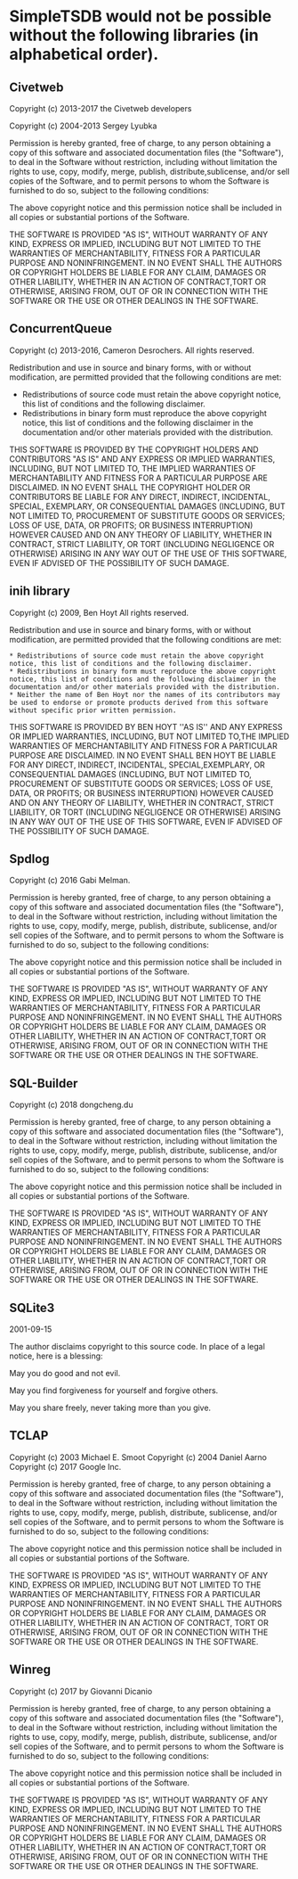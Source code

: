 # SimpleTSDB would not be possible without the following libraries (in alphabetical order).

## Civetweb
Copyright (c) 2013-2017 the Civetweb developers

Copyright (c) 2004-2013 Sergey Lyubka

Permission is hereby granted, free of charge, to any person obtaining a copy of this software and associated documentation files (the "Software"), to deal in the Software without restriction, including without limitation the rights to use, copy, modify, merge, publish, distribute,sublicense, and/or sell copies of the Software, and to permit persons to whom the Software is furnished to do so, subject to the following conditions:

The above copyright notice and this permission notice shall be included in all copies or substantial portions of the Software.

THE SOFTWARE IS PROVIDED "AS IS", WITHOUT WARRANTY OF ANY KIND, EXPRESS OR IMPLIED, INCLUDING BUT NOT LIMITED TO THE WARRANTIES OF MERCHANTABILITY, FITNESS FOR A PARTICULAR PURPOSE AND NONINFRINGEMENT. IN NO EVENT SHALL THE
AUTHORS OR COPYRIGHT HOLDERS BE LIABLE FOR ANY CLAIM, DAMAGES OR OTHER LIABILITY, WHETHER IN AN ACTION OF CONTRACT,TORT OR OTHERWISE, ARISING FROM, OUT OF OR IN CONNECTION WITH THE SOFTWARE OR THE USE OR OTHER DEALINGS IN THE SOFTWARE.

## ConcurrentQueue
Copyright (c) 2013-2016, Cameron Desrochers.
All rights reserved.

Redistribution and use in source and binary forms, with or without modification, are permitted provided that the following conditions are met:

- Redistributions of source code must retain the above copyright notice, this list of conditions and the following disclaimer.
- Redistributions in binary form must reproduce the above copyright notice, this list of conditions and the following disclaimer in the documentation and/or other materials
provided with the distribution.

THIS SOFTWARE IS PROVIDED BY THE COPYRIGHT HOLDERS AND CONTRIBUTORS "AS IS" AND ANY EXPRESS OR IMPLIED WARRANTIES, INCLUDING, BUT NOT LIMITED TO, THE IMPLIED WARRANTIES OF
MERCHANTABILITY AND FITNESS FOR A PARTICULAR PURPOSE ARE DISCLAIMED. IN NO EVENT SHALL THE COPYRIGHT HOLDER OR CONTRIBUTORS BE LIABLE FOR ANY DIRECT, INDIRECT, INCIDENTAL,
SPECIAL, EXEMPLARY, OR CONSEQUENTIAL DAMAGES (INCLUDING, BUT NOT LIMITED TO, PROCUREMENT OF SUBSTITUTE GOODS OR SERVICES; LOSS OF USE, DATA, OR PROFITS; OR BUSINESS INTERRUPTION)
HOWEVER CAUSED AND ON ANY THEORY OF LIABILITY, WHETHER IN CONTRACT, STRICT LIABILITY, OR TORT (INCLUDING NEGLIGENCE OR OTHERWISE) ARISING IN ANY WAY OUT OF THE USE OF THIS SOFTWARE, EVEN IF ADVISED OF THE POSSIBILITY OF SUCH DAMAGE.


## inih library
Copyright (c) 2009, Ben Hoyt
All rights reserved.

Redistribution and use in source and binary forms, with or without
modification, are permitted provided that the following conditions are met:
    
	* Redistributions of source code must retain the above copyright notice, this list of conditions and the following disclaimer.
    * Redistributions in binary form must reproduce the above copyright notice, this list of conditions and the following disclaimer in the documentation and/or other materials provided with the distribution.
    * Neither the name of Ben Hoyt nor the names of its contributors may be used to endorse or promote products derived from this software without specific prior written permission.

THIS SOFTWARE IS PROVIDED BY BEN HOYT ''AS IS'' AND ANY
EXPRESS OR IMPLIED WARRANTIES, INCLUDING, BUT NOT LIMITED TO,THE IMPLIED WARRANTIES OF MERCHANTABILITY AND FITNESS FOR A PARTICULAR PURPOSE ARE DISCLAIMED. IN NO EVENT SHALL BEN HOYT BE LIABLE FOR ANY DIRECT, INDIRECT, INCIDENTAL, SPECIAL,EXEMPLARY, OR CONSEQUENTIAL DAMAGES (INCLUDING, BUT NOT LIMITED TO, PROCUREMENT OF SUBSTITUTE GOODS OR SERVICES;
LOSS OF USE, DATA, OR PROFITS; OR BUSINESS INTERRUPTION) HOWEVER CAUSED AND ON ANY THEORY OF LIABILITY, WHETHER IN CONTRACT, STRICT LIABILITY, OR TORT (INCLUDING NEGLIGENCE OR OTHERWISE) ARISING IN ANY WAY OUT OF THE USE OF THIS
SOFTWARE, EVEN IF ADVISED OF THE POSSIBILITY OF SUCH DAMAGE.
 
## Spdlog
Copyright (c) 2016 Gabi Melman.                              

Permission is hereby granted, free of charge, to any person obtaining a copy of this software and associated documentation files (the "Software"), to deal in the Software without restriction, including without limitation the rights to use, copy, modify, merge, publish, distribute, sublicense, and/or sell copies of the Software, and to permit persons to whom the Software is furnished to do so, subject to the following conditions:

The above copyright notice and this permission notice shall be included in all copies or substantial portions of the Software.

THE SOFTWARE IS PROVIDED "AS IS", WITHOUT WARRANTY OF ANY KIND, EXPRESS OR IMPLIED, INCLUDING BUT NOT LIMITED TO THE WARRANTIES OF MERCHANTABILITY, FITNESS FOR A PARTICULAR PURPOSE AND NONINFRINGEMENT.  IN NO EVENT SHALL THE
AUTHORS OR COPYRIGHT HOLDERS BE LIABLE FOR ANY CLAIM, DAMAGES OR OTHER LIABILITY, WHETHER IN AN ACTION OF CONTRACT,TORT OR OTHERWISE, ARISING FROM, OUT OF OR IN CONNECTION WITH THE SOFTWARE OR THE USE OR OTHER DEALINGS IN
THE SOFTWARE.

## SQL-Builder
Copyright (c) 2018 dongcheng.du

Permission is hereby granted, free of charge, to any person obtaining a copy of this software and associated documentation files (the "Software"), to deal in the Software without restriction, including without limitation the rights to use, copy, modify, merge, publish, distribute, sublicense, and/or sell copies of the Software, and to permit persons to whom the Software is furnished to do so, subject to the following conditions:

The above copyright notice and this permission notice shall be included in all copies or substantial portions of the Software.

THE SOFTWARE IS PROVIDED "AS IS", WITHOUT WARRANTY OF ANY KIND, EXPRESS OR IMPLIED, INCLUDING BUT NOT LIMITED TO THE WARRANTIES OF MERCHANTABILITY, FITNESS FOR A PARTICULAR PURPOSE AND NONINFRINGEMENT. IN NO EVENT SHALL THE
AUTHORS OR COPYRIGHT HOLDERS BE LIABLE FOR ANY CLAIM, DAMAGES OR OTHER LIABILITY, WHETHER IN AN ACTION OF CONTRACT,TORT OR OTHERWISE, ARISING FROM, OUT OF OR IN CONNECTION WITH THE SOFTWARE OR THE USE OR OTHER DEALINGS IN THE
SOFTWARE.

## SQLite3
2001-09-15

The author disclaims copyright to this source code.  In place of a legal notice, here is a blessing:

May you do good and not evil.

May you find forgiveness for yourself and forgive others.

May you share freely, never taking more than you give.

## TCLAP
Copyright (c) 2003 Michael E. Smoot 
Copyright (c) 2004 Daniel Aarno
Copyright (c) 2017 Google Inc.

Permission is hereby granted, free of charge, to any person 
obtaining a copy of this software and associated documentation files (the "Software"), to deal in the Software without restriction, including without limitation the rights to use, copy, modify, merge, publish, distribute, sublicense, and/or sell copies of the Software, and to permit persons to whom the Software is furnished to do so, 
subject to the following conditions:

The above copyright notice and this permission notice shall be included in all copies or substantial portions of the Software.

THE SOFTWARE IS PROVIDED "AS IS", WITHOUT WARRANTY OF ANY KIND, EXPRESS OR IMPLIED, INCLUDING BUT NOT LIMITED TO THE WARRANTIES OF MERCHANTABILITY, FITNESS FOR A PARTICULAR PURPOSE AND NONINFRINGEMENT. IN NO EVENT SHALL THE AUTHORS OR COPYRIGHT HOLDERS BE LIABLE FOR ANY CLAIM, DAMAGES OR OTHER LIABILITY, WHETHER IN AN ACTION OF CONTRACT, TORT OR OTHERWISE, ARISING FROM, OUT OF OR IN CONNECTION WITH THE SOFTWARE OR THE USE OR OTHER DEALINGS IN THE SOFTWARE.

## Winreg
Copyright (c) 2017 by Giovanni Dicanio

Permission is hereby granted, free of charge, to any person obtaining a copy of this software and associated documentation files (the "Software"), to deal in the Software without restriction, including without limitation the rights to use, copy, modify, merge, publish, distribute, sublicense, and/or sell copies of the Software, and to permit persons to whom the Software is furnished to do so, subject to the following conditions:

The above copyright notice and this permission notice shall be included in all copies or substantial portions of the Software.

THE SOFTWARE IS PROVIDED "AS IS", WITHOUT WARRANTY OF ANY KIND, EXPRESS OR IMPLIED, INCLUDING BUT NOT LIMITED TO THE WARRANTIES OF MERCHANTABILITY, FITNESS FOR A PARTICULAR PURPOSE AND NONINFRINGEMENT. IN NO EVENT SHALL THE
AUTHORS OR COPYRIGHT HOLDERS BE LIABLE FOR ANY CLAIM, DAMAGES OR OTHER LIABILITY, WHETHER IN AN ACTION OF CONTRACT,TORT OR OTHERWISE, ARISING FROM, OUT OF OR IN CONNECTION WITH THE SOFTWARE OR THE USE OR OTHER DEALINGS IN THE
SOFTWARE.
